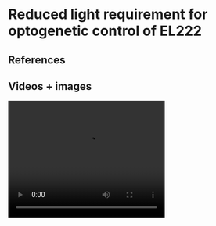# Reduced light requirement for optogenetic control of EL222

## References

## Videos + images
<video src="https://drive.google.com/file/d/1e_WBZ1S_cs0U2lBzP1duDtr0R7a8rzXC/view?usp=sharing" width="320" height="240" controls></video>

